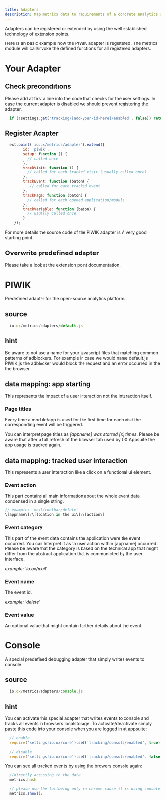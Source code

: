 ```yaml
---
title: Adapters
description: Map metrics data to requirements of a concrete analytics solutions.
---
```


Adapters can be registered or extended by using the well established
technology of extension points.

Here is an basic example how the PIWIK adapter is registered. The
metrics module will call/invoke the defined functions for all registered
adapters.

# Your Adapter

## Check preconditions

Please add at first a line into the code that checks for the user
settings. In case the current adapter is disabled we should prevent
registering the adapter.

```javascript
  if (!settings.get('tracking/[add-your-id-here]/enabled', false)) return;
```

## Register Adapter

```javascript
  ext.point('io.ox/metrics/adapter').extend({
        id: 'piwik',
        setup: function () {
          // called once
        },
        trackVisit: function () {
          // called for each tracked visit (usually called once)
        },
        trackEvent: function (baton) {
           // called for each tracked event
        },
        trackPage: function (baton) {
          // called for each opened application/module
        },
        trackVariable: function (baton) {
          // usually called once
        }
    });
```

For more details the source code of the PIWIK adapter is A very good
starting point.

## Overwrite predefined adapter

Please take a look at the extension point documentation.

# PIWIK

Predefined adapter for the open-source analytics platform.

## source

```javascript
  io.ox/metrics/adapters/default.js
```

## hint

Be aware to not use a name for your javascript files that matching
common patterns of adblockers. For example in case we would name
default.js PIWIK.js the adblocker would block the request and an error
occurred in the the browser.

## data mapping: app starting

This represents the impact of a user interaction not the interaction
itself.

### Page titles

Every time a module/app is used for the first time for each visit the
corresponding event will be triggered.

You can interpret page titles as _\[appname] was started \[x] times_.
Please be aware that after a full refresh of the browser tab used by OX
Appsuite the app usage is tracked again.

## data mapping: tracked user interaction

This represents a user interaction like a click on a functional ui
element.

### Event action

This part contains all main information about the whole event data
condensed in a single string.

```javascript
// example: 'mail/toolbar/delete'
\[appname\]/\[location in the ui\]/\[action\]
```

### Event category

This part of the event data contains the application were the event
occurred. You can Interpret it as 'a user action within \[appname]
occurred'. Please be aware that the category is based on the technical
app that might differ from the abstract application that is communicted
by the user interface.

_example: 'io.ox/mail'_

### Event name

The event id.

_example: 'delete'_

### Event value

An optional value that might contain further details about the event.

# Console

A special predefined debugging adapter that simply writes events to
console.

## source

```javascript
  io.ox/metrics/adapters/console.js
```

## hint

You can activate this special adapter that writes events to console and
tracks all events in browsers localstorage. To activate/deactivate
simply paste this code into your console when you are logged in at
appsuite:

```javascript
  // enable
  require('settings!io.ox/core').set('tracking/console/enabled', true).save();
  
  // disable
  require('settings!io.ox/core').set('tracking/console/enabled', false).save();
```

 You can see all tracked events by using the browers console again:

```javascript
  //directly accessing to the data
  metrics.hash
  
  // please use the following only in chrome cause it is using console.table
  metrics.show();
```
